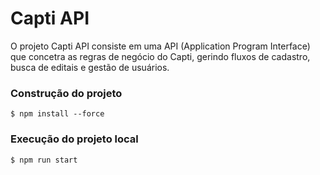# Capti API

O projeto Capti API consiste em uma API (Application Program Interface) que concetra as regras de negócio do Capti,
gerindo fluxos de cadastro, busca de editais e gestão de usuários.

### Construção do projeto
```
$ npm install --force
```

### Execução do projeto local
```
$ npm run start
```